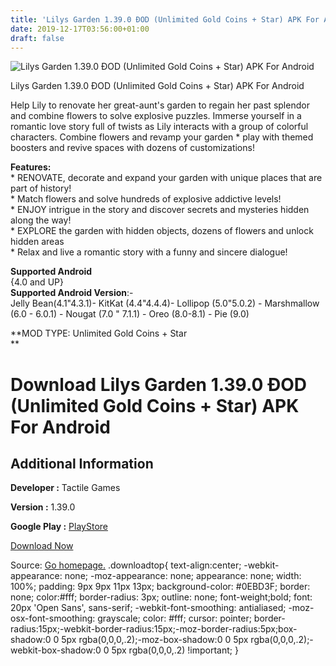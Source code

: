 ```yaml
---
title: 'Lilys Garden 1.39.0 ÐOD (Unlimited Gold Coins + Star) APK For Android'
date: 2019-12-17T03:56:00+01:00
draft: false
---
```


![Lilys Garden 1.39.0 ÐOD (Unlimited Gold Coins + Star) APK For Android](https://i2.wp.com/apkhome.net/wp-content/uploads/2019/11/Lilys-Garden-1.39.0-ÐOD-Unlimited-Gold-Coins-Star.png "Lilys Garden 1.39.0 ÐOD (Unlimited Gold Coins + Star) APK For Android")

  

Lilys Garden 1.39.0 ÐOD (Unlimited Gold Coins + Star) APK For Android

Help Lily to renovate her great-aunt's garden to regain her past splendor and combine flowers to solve explosive puzzles. Immerse yourself in a romantic love story full of twists as Lily interacts with a group of colorful characters. Combine flowers and revamp your garden \* play with themed boosters and revive spaces with dozens of customizations!

**Features:**  
\* RENOVATE, decorate and expand your garden with unique places that are part of history!  
\* Match flowers and solve hundreds of explosive addictive levels!  
\* ENJOY intrigue in the story and discover secrets and mysteries hidden along the way!  
\* EXPLORE the garden with hidden objects, dozens of flowers and unlock hidden areas  
\* Relax and live a romantic story with a funny and sincere dialogue!

**Supported Android**  
{4.0 and UP}  
**Supported Android Version**:-  
Jelly Bean(4.1"4.3.1)- KitKat (4.4"4.4.4)- Lollipop (5.0"5.0.2) - Marshmallow (6.0 - 6.0.1) - Nougat (7.0 " 7.1.1) - Oreo (8.0-8.1) - Pie (9.0)

**MOD TYPE: Unlimited Gold Coins + Star  
**

Download Lilys Garden 1.39.0 ÐOD (Unlimited Gold Coins + Star) APK For Android
===============================================================================

Additional Information
----------------------

**Developer :** Tactile Games

**Version :** 1.39.0

**Google Play :** [PlayStore](https://play.google.com/store/apps/details?id=dk.tactile.lilysgarden)

  

[Download Now](https://store4app.co/post/lilys-garden-1-39-0-od-unlimited-gold-coins-star-apk-for-android_1574536628)

  
Source: [Go homepage.](https://store4app.co/post/lilys-garden-1-39-0-od-unlimited-gold-coins-star-apk-for-android_1574536628) .downloadtop{ text-align:center; -webkit-appearance: none; -moz-appearance: none; appearance: none; width: 100%; padding: 9px 9px 11px 13px; background-color: #0EBD3F; border: none; color:#fff; border-radius: 3px; outline: none; font-weight;bold; font: 20px 'Open Sans', sans-serif; -webkit-font-smoothing: antialiased; -moz-osx-font-smoothing: grayscale; color: #fff; cursor: pointer; border-radius:15px;-webkit-border-radius:15px;-moz-border-radius:5px;box-shadow:0 0 5px rgba(0,0,0,.2);-moz-box-shadow:0 0 5px rgba(0,0,0,.2);-webkit-box-shadow:0 0 5px rgba(0,0,0,.2) !important; }